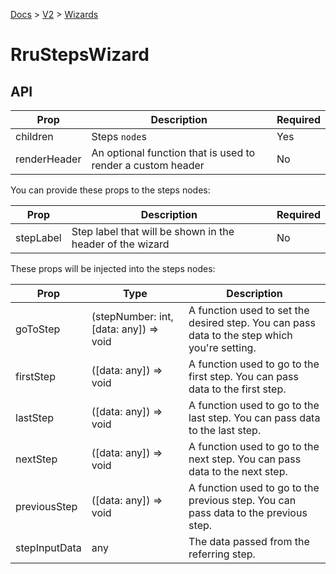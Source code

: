 [Docs](/) > [V2](/docs/v2/get-started) > [Wizards](/docs/v2/components/RruStepsWizard)

# RruStepsWizard

## API

| Prop         | Description                                                 | Required |
| ------------ | ----------------------------------------------------------- | -------- |
| children     | Steps `node`s                                               | Yes      |
| renderHeader | An optional function that is used to render a custom header | No       |

You can provide these props to the steps nodes:

| Prop      | Description                                               | Required |
| --------- | --------------------------------------------------------- | -------- |
| stepLabel | Step label that will be shown in the header of the wizard | No       |

These props will be injected into the steps nodes:

| Prop          | Type                                   | Description                                                                                  |
| ------------- | -------------------------------------- | -------------------------------------------------------------------------------------------- |
| goToStep      | (stepNumber: int, [data: any]) => void | A function used to set the desired step. You can pass data to the step which you're setting. |
| firstStep     | ([data: any]) => void                  | A function used to go to the first step. You can pass data to the first step.                |
| lastStep      | ([data: any]) => void                  | A function used to go to the last step. You can pass data to the last step.                  |
| nextStep      | ([data: any]) => void                  | A function used to go to the next step. You can pass data to the next step.                  |
| previousStep  | ([data: any]) => void                  | A function used to go to the previous step. You can pass data to the previous step.          |
| stepInputData | any                                    | The data passed from the referring step.                                                     |
